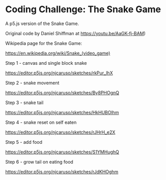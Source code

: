# Coding Challenge: The Snake Game

A p5.js version of the Snake Game.

Original code by Daniel Shiffman at https://youtu.be/AaGK-fj-BAM)

Wikipedia page for the Snake Game: 

https://en.wikipedia.org/wiki/Snake_(video_game)

Step 1 - canvas and single block snake

https://editor.p5js.org/njcaruso/sketches/rkPur_lhX

Step 2 - snake movement

https://editor.p5js.org/njcaruso/sketches/By8PHOgnQ

Step 3 - snake tail

https://editor.p5js.org/njcaruso/sketches/HkHUBOlhm

Step 4 - snake reset on self eaten

https://editor.p5js.org/njcaruso/sketches/rJHrH_e2X

Step 5 - add food

https://editor.p5js.org/njcaruso/sketches/S1YMHughQ

Step 6 - grow tail on eating food

https://editor.p5js.org/njcaruso/sketches/rJdKHOghm
